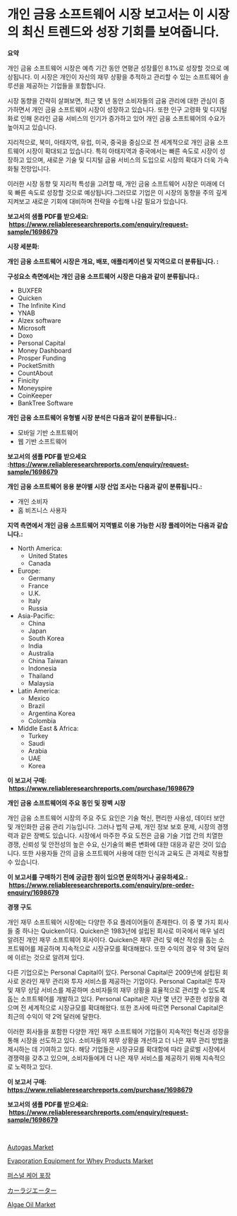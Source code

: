 <p><h1>개인 금융 소프트웨어 시장 보고서는 이 시장의 최신 트렌드와 성장 기회를 보여줍니다.</h1></p><p><strong>요약</strong></p>
<p><p>개인 금융 소프트웨어 시장은 예측 기간 동안 연평균 성장률인 8.1%로 성장할 것으로 예상됩니다. 이 시장은 개인이 자신의 재무 상황을 추적하고 관리할 수 있는 소프트웨어 솔루션을 제공하는 기업들을 포함합니다.</p><p>시장 동향을 간략히 살펴보면, 최근 몇 년 동안 소비자들의 금융 관리에 대한 관심이 증가하면서 개인 금융 소프트웨어 시장이 성장하고 있습니다. 또한 인구 고령화 및 디지털화로 인해 온라인 금융 서비스의 인기가 증가하고 있어 개인 금융 소프트웨어의 수요가 높아지고 있습니다.</p><p>지리적으로, 북미, 아태지역, 유럽, 미국, 중국을 중심으로 전 세계적으로 개인 금융 소프트웨어 시장이 확대되고 있습니다. 특히 아태지역과 중국에서는 빠른 속도로 시장이 성장하고 있으며, 새로운 기술 및 디지털 금융 서비스의 도입으로 시장의 확대가 더욱 가속화될 전망입니다.</p><p>이러한 시장 동향 및 지리적 특성을 고려할 때, 개인 금융 소프트웨어 시장은 미래에 더욱 빠른 속도로 성장할 것으로 예상됩니다.그러므로 기업은 이 시장의 동향을 주의 깊게 지켜보고 새로운 기회에 대비하며 전략을 수립해 나갈 필요가 있습니다.</p></p>
<p><strong>보고서의 샘플 PDF를 받으세요: &nbsp;<a href="https://www.reliableresearchreports.com/enquiry/request-sample/1698679">https://www.reliableresearchreports.com/enquiry/request-sample/1698679</a></strong></p>
<p><strong>시장 세분화:</strong></p>
<p><strong> 개인 금융 소프트웨어 시장은 개요, 배포, 애플리케이션 및 지역으로 더 분류됩니다. :</strong></p>
<p><strong>구성요소 측면에서는 개인 금융 소프트웨어 시장은 다음과 같이 분류됩니다.:</strong></p>
<p><ul><li>BUXFER</li><li>Quicken</li><li>The Infinite Kind</li><li>YNAB</li><li>Alzex software</li><li>Microsoft</li><li>Doxo</li><li>Personal Capital</li><li>Money Dashboard</li><li>Prosper Funding</li><li>PocketSmith</li><li>CountAbout</li><li>Finicity</li><li>Moneyspire</li><li>CoinKeeper</li><li>BankTree Software</li></ul></p>
<p><strong> 개인 금융 소프트웨어 유형별 시장 분석은 다음과 같이 분류됩니다.:</strong></p>
<p><ul><li>모바일 기반 소프트웨어</li><li>웹 기반 소프트웨어</li></ul></p>
<p><strong>보고서의 샘플 PDF를 받으세요 :<a href="https://www.reliableresearchreports.com/enquiry/request-sample/1698679">https://www.reliableresearchreports.com/enquiry/request-sample/1698679</a></strong></p>
<p><strong> 개인 금융 소프트웨어 응용 분야별 시장 산업 조사는 다음과 같이 분류됩니다.:</strong></p>
<p><ul><li>개인 소비자</li><li>홈 비즈니스 사용자</li></ul></p>
<p><strong>지역 측면에서 개인 금융 소프트웨어 지역별로 이용 가능한 시장 플레이어는 다음과 같습니다.:</strong></p>
<p><ul>
    <li>
        North America:
        <ul>
            <li>United States</li>
            <li>Canada</li>
        </ul>
    </li>
    <li>
        Europe:
        <ul>
            <li>Germany</li>
            <li>France</li>
            <li>U.K.</li>
            <li>Italy</li>
            <li>Russia</li>
        </ul>
    </li>
    <li>
        Asia-Pacific:
        <ul>
            <li>China</li>
            <li>Japan</li>
            <li>South Korea</li>
            <li>India</li>
            <li>Australia</li>
            <li>China Taiwan</li>
            <li>Indonesia</li>
            <li>Thailand</li>
            <li>Malaysia</li>
        </ul>
    </li>
    <li>
        Latin America:
        <ul>
            <li>Mexico</li>
            <li>Brazil</li>
            <li>Argentina Korea</li>
            <li>Colombia</li>
        </ul>
    </li>
    <li>
        Middle East & Africa:
        <ul>
            <li>Turkey</li>
            <li>Saudi</li>
            <li>Arabia</li>
            <li>UAE</li>
            <li>Korea</li>
        </ul>
    </li>
    </ul></p>
<p><strong>이 보고서 구매: &nbsp;<a href="https://www.reliableresearchreports.com/purchase/1698679">https://www.reliableresearchreports.com/purchase/1698679</a></strong></p>
<p><strong>개인 금융 소프트웨어의 주요 동인 및 장벽 시장</strong></p>
<p><p>개인 금융 소프트웨어 시장의 주요 주도 요인은 기술 혁신, 편리한 사용성, 데이터 보안 및 개인화한 금융 관리 기능입니다. 그러나 법적 규제, 개인 정보 보호 문제, 시장의 경쟁력과 같은 장벽도 있습니다. 시장에서 마주한 주요 도전은 금융 기술 기업 간의 치열한 경쟁, 신뢰성 및 안전성의 높은 수요, 신기술의 빠른 변화에 대한 대응과 같은 것이 있습니다. 또한 사용자들 간의 금융 소프트웨어 사용에 대한 인식과 교육도 큰 과제로 작용할 수 있습니다.</p></p>
<p><strong>이 보고서를 구매하기 전에 궁금한 점이 있으면 문의하거나 공유하세요.: &nbsp;<a href="https://www.reliableresearchreports.com/enquiry/pre-order-enquiry/1698679">https://www.reliableresearchreports.com/enquiry/pre-order-enquiry/1698679</a></strong></p>
<p><strong>경쟁 구도</strong></p>
<p><p>개인 재무 소프트웨어 시장에는 다양한 주요 플레이어들이 존재한다. 이 중 몇 가지 회사들 중 하나는 Quicken이다. Quicken은 1983년에 설립된 회사로 미국에서 매우 널리 알려진 개인 재무 소프트웨어 회사이다. Quicken은 재무 관리 및 예산 작성을 돕는 소프트웨어를 제공하며 지속적으로 시장규모를 확대해왔다. 또한 수익의 경우 약 3억 달러에 이르는 것으로 알려져 있다.</p><p>다른 기업으로는 Personal Capital이 있다. Personal Capital은 2009년에 설립된 회사로 온라인 재무 관리와 투자 서비스를 제공하는 기업이다. Personal Capital은 투자 및 재무 상담 서비스를 제공하며 소비자들의 재무 상황을 효율적으로 관리할 수 있도록 돕는 소프트웨어를 개발하고 있다. Personal Capital은 지난 몇 년간 꾸준한 성장을 겪으며 전 세계적으로 시장규모를 확대해왔다. 또한 조사에 따르면 Personal Capital은 최근의 수익이 약 2억 달러에 달한다.</p><p>이러한 회사들을 포함한 다양한 개인 재무 소프트웨어 기업들이 지속적인 혁신과 성장을 통해 시장을 선도하고 있다. 소비자들의 재무 상황을 개선하고 더 나은 재무 관리 방법을 제시하는 데 기여하고 있다. 해당 기업들은 시장규모를 확대함에 따라 글로벌 시장에서 경쟁력을 갖추고 있으며, 소비자들에게 더 나은 재무 서비스를 제공하기 위해 지속적으로 노력하고 있다.</p></p>
<p><strong>이 보고서 구매: &nbsp; <a href="https://www.reliableresearchreports.com/purchase/1698679">https://www.reliableresearchreports.com/purchase/1698679</a></strong></p>
<p><strong>보고서의 샘플 PDF를 받으세요: &nbsp;<a href="https://www.reliableresearchreports.com/enquiry/request-sample/1698679">https://www.reliableresearchreports.com/enquiry/request-sample/1698679</a></strong><strong></strong></p>
<p>&nbsp;</p>
<p><p><a href="https://github.com/vimar16th/Market-Research-Report-List-3/blob/main/autogas-market.md">Autogas Market</a></p><p><a href="https://issuu.com/reportprime-2/docs/evaporation-equipment-for-whey-products-market-siz">Evaporation Equipment for Whey Products Market</a></p><p><a href="https://github.com/vsnao330707/Market-Research-Report-List-1/blob/main/2865605192755.md">퍼스널 케어 포장</a></p><p><a href="https://github.com/zjkmgcs938405/Market-Research-Report-List-1/blob/main/9112725193030.md">カーラジエーター</a></p><p><a href="https://github.com/luckyshygirl/Market-Research-Report-List-3/blob/main/algae-oil-market.md">Algae Oil Market</a></p></p>